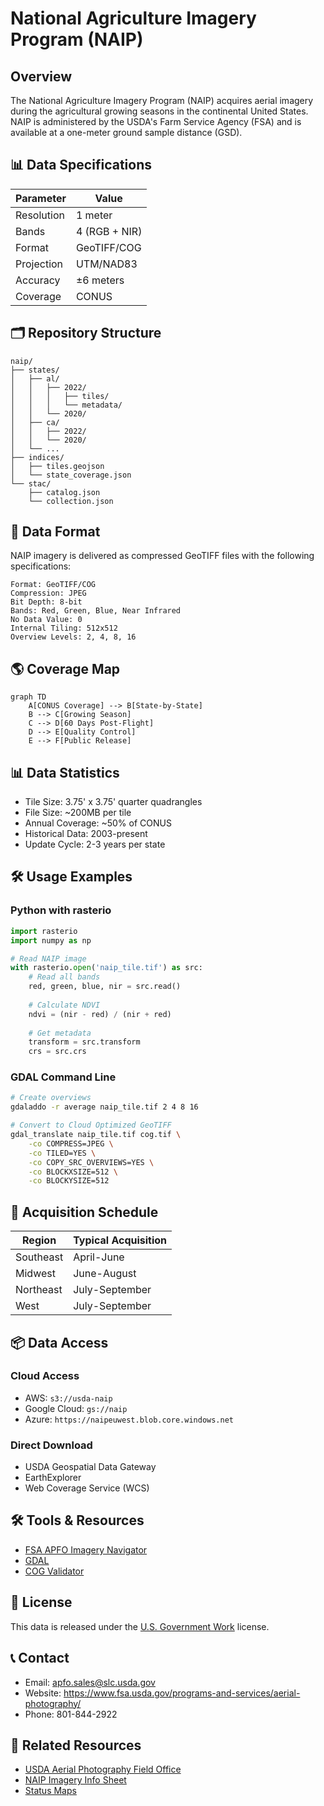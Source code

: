 # National Agriculture Imagery Program (NAIP)

## Overview

The National Agriculture Imagery Program (NAIP) acquires aerial imagery during the agricultural growing seasons in the continental United States. NAIP is administered by the USDA's Farm Service Agency (FSA) and is available at a one-meter ground sample distance (GSD).

## 📊 Data Specifications

| Parameter | Value |
|-----------|-------|
| Resolution | 1 meter |
| Bands | 4 (RGB + NIR) |
| Format | GeoTIFF/COG |
| Projection | UTM/NAD83 |
| Accuracy | ±6 meters |
| Coverage | CONUS |

## 🗂️ Repository Structure

```
naip/
├── states/
│   ├── al/
│   │   ├── 2022/
│   │   │   ├── tiles/
│   │   │   └── metadata/
│   │   └── 2020/
│   ├── ca/
│   │   ├── 2022/
│   │   └── 2020/
│   └── ...
├── indices/
│   ├── tiles.geojson
│   └── state_coverage.json
└── stac/
    ├── catalog.json
    └── collection.json
```

## 📝 Data Format

NAIP imagery is delivered as compressed GeoTIFF files with the following specifications:

```
Format: GeoTIFF/COG
Compression: JPEG
Bit Depth: 8-bit
Bands: Red, Green, Blue, Near Infrared
No Data Value: 0
Internal Tiling: 512x512
Overview Levels: 2, 4, 8, 16
```

## 🌎 Coverage Map

```mermaid
graph TD
    A[CONUS Coverage] --> B[State-by-State]
    B --> C[Growing Season]
    C --> D[60 Days Post-Flight]
    D --> E[Quality Control]
    E --> F[Public Release]
```

## 📊 Data Statistics

- Tile Size: 3.75' x 3.75' quarter quadrangles
- File Size: ~200MB per tile
- Annual Coverage: ~50% of CONUS
- Historical Data: 2003-present
- Update Cycle: 2-3 years per state

## 🛠️ Usage Examples

### Python with rasterio
```python
import rasterio
import numpy as np

# Read NAIP image
with rasterio.open('naip_tile.tif') as src:
    # Read all bands
    red, green, blue, nir = src.read()
    
    # Calculate NDVI
    ndvi = (nir - red) / (nir + red)
    
    # Get metadata
    transform = src.transform
    crs = src.crs
```

### GDAL Command Line
```bash
# Create overviews
gdaladdo -r average naip_tile.tif 2 4 8 16

# Convert to Cloud Optimized GeoTIFF
gdal_translate naip_tile.tif cog.tif \
    -co COMPRESS=JPEG \
    -co TILED=YES \
    -co COPY_SRC_OVERVIEWS=YES \
    -co BLOCKXSIZE=512 \
    -co BLOCKYSIZE=512
```

## 🔄 Acquisition Schedule

| Region | Typical Acquisition |
|--------|-------------------|
| Southeast | April-June |
| Midwest | June-August |
| Northeast | July-September |
| West | July-September |

## 📦 Data Access

### Cloud Access
- AWS: `s3://usda-naip`
- Google Cloud: `gs://naip`
- Azure: `https://naipeuwest.blob.core.windows.net`

### Direct Download
- USDA Geospatial Data Gateway
- EarthExplorer
- Web Coverage Service (WCS)

## 🛠️ Tools & Resources

- [FSA APFO Imagery Navigator](https://naip-usdaonline.hub.arcgis.com/)
- [GDAL](https://gdal.org/)
- [COG Validator](https://github.com/rasterio/rio-cogeo)

## 📄 License

This data is released under the [U.S. Government Work](https://www.usa.gov/government-works) license.

## 📞 Contact

- Email: apfo.sales@slc.usda.gov
- Website: https://www.fsa.usda.gov/programs-and-services/aerial-photography/
- Phone: 801-844-2922

## 🔗 Related Resources

- [USDA Aerial Photography Field Office](https://www.fsa.usda.gov/programs-and-services/aerial-photography/)
- [NAIP Imagery Info Sheet](https://www.fsa.usda.gov/Assets/USDA-FSA-Public/usdafiles/APFO/naip_info_sheet_2020.pdf)
- [Status Maps](https://www.fsa.usda.gov/programs-and-services/aerial-photography/status-maps/) 